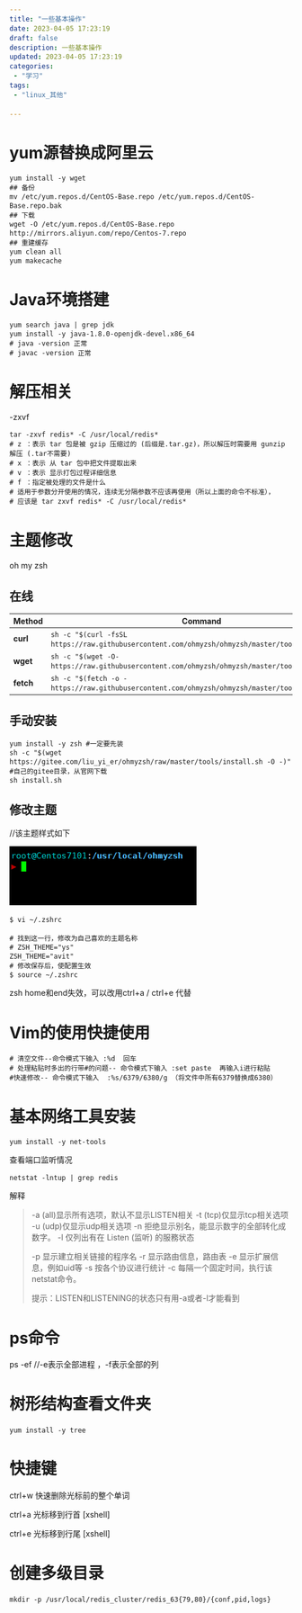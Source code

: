```yaml
---
title: "一些基本操作"
date: 2023-04-05 17:23:19 
draft: false
description: 一些基本操作
updated: 2023-04-05 17:23:19 
categories:
 - "学习"
tags: 
 - "linux_其他"

---
```




# yum源替换成阿里云

```shell
yum install -y wget
## 备份
mv /etc/yum.repos.d/CentOS-Base.repo /etc/yum.repos.d/CentOS-Base.repo.bak
## 下载
wget -O /etc/yum.repos.d/CentOS-Base.repo http://mirrors.aliyun.com/repo/Centos-7.repo
## 重建缓存
yum clean all
yum makecache
```

# Java环境搭建

```shell
yum search java | grep jdk
yum install -y java-1.8.0-openjdk-devel.x86_64
# java -version 正常
# javac -version 正常
```

# 解压相关

-zxvf 

```shell
tar -zxvf redis* -C /usr/local/redis*
# z ：表示 tar 包是被 gzip 压缩过的 (后缀是.tar.gz)，所以解压时需要用 gunzip 解压 (.tar不需要)
# x ：表示 从 tar 包中把文件提取出来
# v ：表示 显示打包过程详细信息
# f ：指定被处理的文件是什么
# 适用于参数分开使用的情况，连续无分隔参数不应该再使用（所以上面的命令不标准），
# 应该是 tar zxvf redis* -C /usr/local/redis*
```

# 主题修改

oh my zsh

## 在线

| Method    | Command                                                      |
| --------- | ------------------------------------------------------------ |
| **curl**  | `sh -c "$(curl -fsSL https://raw.githubusercontent.com/ohmyzsh/ohmyzsh/master/tools/install.sh)"` |
| **wget**  | `sh -c "$(wget -O- https://raw.githubusercontent.com/ohmyzsh/ohmyzsh/master/tools/install.sh)"` |
| **fetch** | `sh -c "$(fetch -o - https://raw.githubusercontent.com/ohmyzsh/ohmyzsh/master/tools/install.sh)"` |

## 手动安装

```shell
yum install -y zsh #一定要先装
sh -c "$(wget https://gitee.com/liu_yi_er/ohmyzsh/raw/master/tools/install.sh -O -)" #自己的gitee目录，从官网下载
sh install.sh
```

## 修改主题

//该主题样式如下

![image-20230414123619385](https://raw.githubusercontent.com/lwmfjc/lwmfjc.github.io.resource/main/img/image-20230414123619385.png)

```shell
$ vi ~/.zshrc

# 找到这一行，修改为自己喜欢的主题名称
# ZSH_THEME="ys"
ZSH_THEME="avit"
# 修改保存后，使配置生效
$ source ~/.zshrc
```

zsh home和end失效，可以改用ctrl+a / ctrl+e 代替

# Vim的使用快捷使用

```shell
# 清空文件--命令模式下输入 :%d  回车
# 处理粘贴时多出的行带#的问题-- 命令模式下输入 :set paste  再输入i进行粘贴
#快速修改-- 命令模式下输入  :%s/6379/6380/g （将文件中所有6379替换成6380）
```

# 基本网络工具安装

```shell
yum install -y net-tools
```

查看端口监听情况

```shell
netstat -lntup | grep redis
```

解释  

> -a (all)显示所有选项，默认不显示LISTEN相关
> -t (tcp)仅显示tcp相关选项
> -u (udp)仅显示udp相关选项
> -n 拒绝显示别名，能显示数字的全部转化成数字。
> -l 仅列出有在 Listen (监听) 的服務状态
>
> -p 显示建立相关链接的程序名
> -r 显示路由信息，路由表
> -e 显示扩展信息，例如uid等
> -s 按各个协议进行统计
> -c 每隔一个固定时间，执行该netstat命令。
>
> 提示：LISTEN和LISTENING的状态只有用-a或者-l才能看到

# ps命令

ps -ef //-e表示全部进程 ，-f表示全部的列

# 树形结构查看文件夹

```yum install -y tree```

# 快捷键

ctrl+w 快速删除光标前的整个单词

ctrl+a 光标移到行首 [xshell]

ctrl+e 光标移到行尾 [xshell]

# 创建多级目录

```mkdir -p /usr/local/redis_cluster/redis_63{79,80}/{conf,pid,logs}```